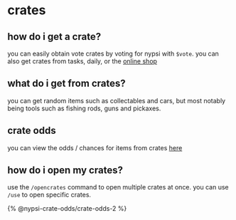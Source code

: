 # crates

## how do i get a crate?

you can easily obtain vote crates by voting for nypsi with `$vote`. you can also get crates from tasks, daily, or the [online shop](https://ko-fi.com/tekoh/shop)

## what do i get from crates?

you can get random items such as collectables and cars, but most notably being tools such as fishing rods, guns and pickaxes.

## crate odds

you can view the odds / chances for items from crates [here](https://github.com/mxz7/nypsi-odds)

## how do i open my crates?

use the `/opencrates` command to open multiple crates at once. you can use `/use` to open specific crates.

{% @nypsi-crate-odds/crate-odds-2 %}
